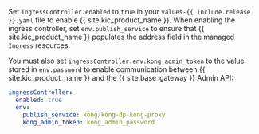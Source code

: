 Set `ingressController.enabled` to `true` in your `values-{{ include.release }}.yaml` file to enable {{ site.kic_product_name }}. When enabling the ingress controller, set `env.publish_service` to ensure that {{ site.kic_product_name }} populates the address field in the managed `Ingress` resources.

You must also set `ingressController.env.kong_admin_token` to the value stored in `env.password` to enable communication between {{ site.kic_product_name }} and the {{ site.base_gateway }} Admin API:

```yaml
ingressController:
  enabled: true
  env:
    publish_service: kong/kong-dp-kong-proxy
    kong_admin_token: kong_admin_password
```